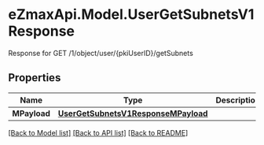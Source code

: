 # eZmaxApi.Model.UserGetSubnetsV1Response
Response for GET /1/object/user/{pkiUserID}/getSubnets

## Properties

Name | Type | Description | Notes
------------ | ------------- | ------------- | -------------
**MPayload** | [**UserGetSubnetsV1ResponseMPayload**](UserGetSubnetsV1ResponseMPayload.md) |  | 

[[Back to Model list]](../README.md#documentation-for-models) [[Back to API list]](../README.md#documentation-for-api-endpoints) [[Back to README]](../README.md)

